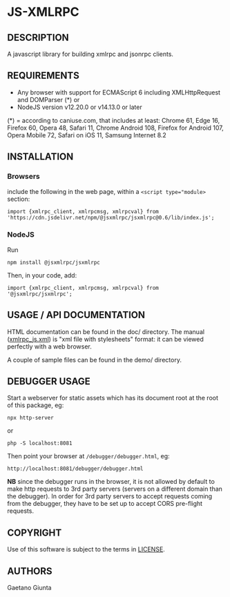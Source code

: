 JS-XMLRPC
=========

DESCRIPTION
-----------

A javascript library for building xmlrpc and jsonrpc clients.

REQUIREMENTS
------------

* Any browser with support for ECMAScript 6 including XMLHttpRequest and DOMParser (*) or
* NodeJS version v12.20.0 or v14.13.0 or later

(*) = according to caniuse.com, that includes at least: Chrome 61, Edge 16, Firefox 60, Opera 48, Safari 11, Chrome
    Android 108, Firefox for Android 107, Opera Mobile 72, Safari on iOS 11, Samsung Internet 8.2

INSTALLATION
------------

### Browsers

include the following in the web page, within a `<script type="module>` section:

    import {xmlrpc_client, xmlrpcmsg, xmlrpcval} from 'https://cdn.jsdelivr.net/npm/@jsxmlrpc/jsxmlrpc@0.6/lib/index.js';

### NodeJS

Run

    npm install @jsxmlrpc/jsxmlrpc

Then, in your code, add:

    import {xmlrpc_client, xmlrpcmsg, xmlrpcval} from '@jsxmlrpc/jsxmlrpc';

USAGE / API DOCUMENTATION
-------------------------

HTML documentation can be found in the doc/ directory. The manual ([xmlrpc_js.xml](doc/xmlrpc_js.xml)) is "xml file
with stylesheets" format: it can be viewed perfectly with a web browser.

A couple of sample files can be found in the demo/ directory.

DEBUGGER USAGE
--------------

Start a webserver for static assets which has its document root at the root of this package, eg:

    npx http-server

or

    php -S localhost:8081

Then point your browser at `/debugger/debugger.html`, eg:

    http://localhost:8081/debugger/debugger.html

__NB__ since the debugger runs in the browser, it is not allowed by default to make http requests to 3rd party servers
(servers on a different domain than the debugger). In order for 3rd party servers to accept requests coming from the
debugger, they have to be set up to accept CORS pre-flight requests.

COPYRIGHT
---------

Use of this software is subject to the terms in [LICENSE](LICENSE).

AUTHORS
-------

Gaetano Giunta
